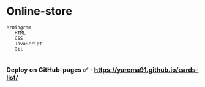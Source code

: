 Online-store
===========

```mermaid
erDiagram
   HTML 
   CSS 
   JavaScript
   Git
   
```

### Deploy on GitHub-pages :white_check_mark: -  https://yarema91.github.io/cards-list/
